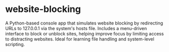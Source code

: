 # website-blocking
A Python-based console app that simulates website blocking by redirecting URLs to 127.0.0.1 via the system's hosts file. Includes a menu-driven interface to block or unblock sites, helping improve focus by limiting access to distracting websites. Ideal for learning file handling and system-level scripting.
